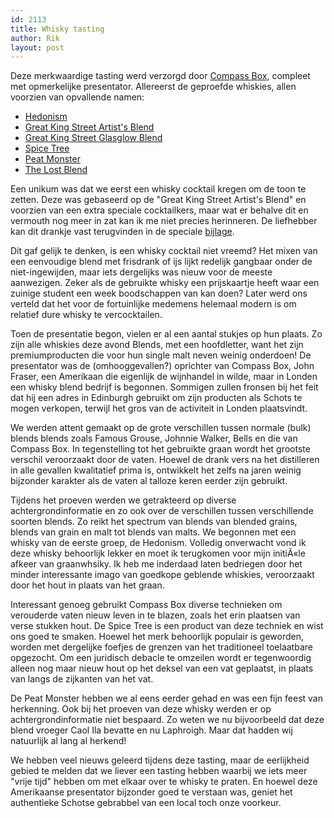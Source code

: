 ```yaml
---
id: 2113
title: Whisky tasting
author: Rik
layout: post
---
```

Deze merkwaardige tasting werd verzorgd door [Compass Box][1], compleet met opmerkelijke presentator. Allereerst de geproefde whiskies, allen voorzien van opvallende namen:

  * [Hedonism][2]
  * [Great King Street Artist's Blend][3]
  * [Great King Street Glasglow Blend][4]
  * [Spice Tree][5]
  * [Peat Monster][6]
  * [The Lost Blend][7]

Een unikum was dat we eerst een whisky cocktail kregen om de toon te zetten. Deze was gebaseerd op de "Great King Street Artist's Blend" en voorzien van een extra speciale cocktailkers, maar wat er behalve dit en vermouth nog meer in zat kan ik me niet precies herinneren. De liefhebber kan dit drankje vast terugvinden in de speciale [bijlage][8].

Dit gaf gelijk te denken, is een whisky cocktail niet vreemd? Het mixen van een eenvoudige blend met frisdrank of ijs lijkt redelijk gangbaar onder de niet-ingewijden, maar iets dergelijks was nieuw voor de meeste aanwezigen. Zeker als de gebruikte whisky een prijskaartje heeft waar een zuinige student een week boodschappen van kan doen? Later werd ons verteld dat het voor de fortuinlijke medemens helemaal modern is om relatief dure whisky te vercocktailen.

Toen de presentatie begon, vielen er al een aantal stukjes op hun plaats. Zo zijn alle whiskies deze avond Blends, met een hoofdletter, want het zijn premiumproducten die voor hun single malt neven weinig onderdoen! De presentator was de (omhooggevallen?) oprichter van Compass Box, John Fraser, een Amerikaan die eigenlijk de wijnhandel in wilde, maar in Londen een whisky blend bedrijf is begonnen. Sommigen zullen fronsen bij het feit dat hij een adres in Edinburgh gebruikt om zijn producten als Schots te mogen verkopen, terwijl het gros van de activiteit in Londen plaatsvindt.

We werden attent gemaakt op de grote verschillen tussen normale (bulk) blends blends zoals Famous Grouse, Johnnie Walker, Bells en die van Compass Box. In tegenstelling tot het gebruikte graan wordt het grootste verschil veroorzaakt door de vaten. Hoewel de drank vers na het distilleren in alle gevallen kwalitatief prima is, ontwikkelt het zelfs na jaren weinig bijzonder karakter als de vaten al talloze keren eerder zijn gebruikt.

Tijdens het proeven werden we getrakteerd op diverse achtergrondinformatie en zo ook over de verschillen tussen verschillende soorten blends. Zo reikt het spectrum van blends van blended grains, blends van grain en malt tot blends van malts. We begonnen met een whisky van de eerste groep, de Hedonism. Volledig onverwacht vond ik deze whisky behoorlijk lekker en moet ik terugkomen voor mijn initiÃ«le afkeer van graanwhsiky. Ik heb me inderdaad laten bedriegen door het minder interessante imago van goedkope geblende whiskies, veroorzaakt door het hout in plaats van het graan.

Interessant genoeg gebruikt Compass Box diverse technieken om verouderde vaten nieuw leven in te blazen, zoals het erin plaatsen van verse stukken hout. De Spice Tree is een product van deze techniek en wist ons goed te smaken. Hoewel het merk behoorlijk populair is geworden, worden met dergelijke foefjes de grenzen van het traditioneel toelaatbare opgezocht. Om een juridisch debacle te omzeilen wordt er tegenwoordig alleen nog maar nieuw hout op het deksel van een vat geplaatst, in plaats van langs de zijkanten van het vat.

De Peat Monster hebben we al eens eerder gehad en was een fijn feest van herkenning. Ook bij het proeven van deze whisky werden er op achtergrondinformatie niet bespaard. Zo weten we nu bijvoorbeeld dat deze blend vroeger Caol Ila bevatte en nu Laphroigh. Maar dat hadden wij natuurlijk al lang al herkend!

We hebben veel nieuws geleerd tijdens deze tasting, maar de eerlijkheid gebied te melden dat we liever een tasting hebben waarbij we iets meer "vrije tijd" hebben om met elkaar over te whisky te praten. En hoewel deze Amerikaanse presentator bijzonder goed te verstaan was, geniet het authentieke Schotse gebrabbel van een local toch onze voorkeur.

 [1]: http://www.compassboxwhisky.com/
 [2]: http://www.masterofmalt.com/whiskies/compass-box-hedonism-whisky/
 [3]: https://www.masterofmalt.com/whiskies/compass-box-great-king-street-artists-blend-50cl-whisky/
 [4]: http://www.masterofmalt.com/whiskies/compass-box-great-king-street-artists-blend-whisky/
 [5]: http://www.masterofmalt.com/whiskies/compass-box-spice-tree-whisky/
 [6]: http://www.masterofmalt.com/whiskies/compass-box-the-peat-monster-whisky/
 [7]: http://www.masterofmalt.com/whiskies/compass-box/compass-box-the-lost-blend-whisky/
 [8]: http://www.compassboxwhisky.com/greatkingstreet/pdf/GKS-Cocktail-Collection-UK.pdf